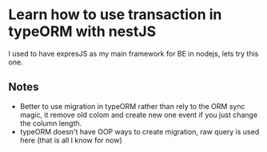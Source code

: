 # Learn how to use transaction in typeORM with nestJS
I used to have expresJS as my main framework for BE in nodejs, lets try this one.

## Notes
- Better to use migration in typeORM rather than rely to the ORM sync magic, it remove old colom and create new one event if you just change the column length.
- typeORM doesn't have OOP ways to create migration, raw query is used here (that is all I know for now)
